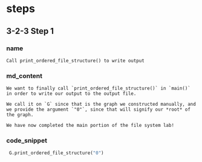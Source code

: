 <!---title{Using print_ordered_file_structure() in main()}--->

<!--badges={Python:18,Algorithms:18}-->

<!--concepts={useOfGraphs, Depth First Search (DFS)}-->

# steps

## 3-2-3 Step 1

### name

```
Call print_ordered_file_structure() to write output
```

### md_content

```
We want to finally call `print_ordered_file_structure()` in `main()` in order to write our output to the output file. 

We call it on `G` since that is the graph we constructed manually, and we provide the argument `"0"`, since that will signify our *root* of the graph.

We have now completed the main portion of the file system lab!
```

### code_snippet

```python
 G.print_ordered_file_structure("0")
```





